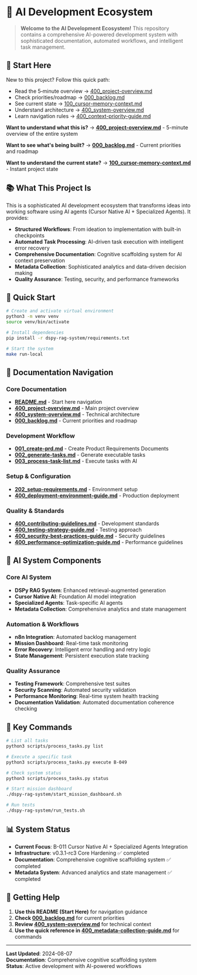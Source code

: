 <!-- CONTEXT_REFERENCE: 400_context-priority-guide.md -->
<!-- MODULE_REFERENCE: 100_cursor-memory-context.md -->
<!-- MODULE_REFERENCE: 400_deployment-environment-guide.md -->
<!-- MODULE_REFERENCE: 400_contributing-guidelines.md -->

# 🚀 AI Development Ecosystem

> **Welcome to the AI Development Ecosystem!** This repository contains a comprehensive AI-powered development system with sophisticated documentation, automated workflows, and intelligent task management.

## 🎯 **Start Here**

New to this project? Follow this quick path:
- Read the 5‑minute overview → [400_project-overview.md](400_project-overview.md)
- Check priorities/roadmap → [000_backlog.md](000_backlog.md)
- See current state → [100_cursor-memory-context.md](100_cursor-memory-context.md)
- Understand architecture → [400_system-overview.md](400_system-overview.md)
- Learn navigation rules → [400_context-priority-guide.md](400_context-priority-guide.md)

**Want to understand what this is?** → **[400_project-overview.md](400_project-overview.md)** - 5-minute overview of the entire system

**Want to see what's being built?** → **[000_backlog.md](000_backlog.md)** - Current priorities and roadmap

**Want to understand the current state?** → **[100_cursor-memory-context.md](100_cursor-memory-context.md)** - Instant project state

## 📚 **What This Project Is**

This is a sophisticated AI development ecosystem that transforms ideas into working software using AI agents (Cursor Native AI + Specialized Agents). It provides:

- **Structured Workflows**: From ideation to implementation with built-in checkpoints
- **Automated Task Processing**: AI-driven task execution with intelligent error recovery
- **Comprehensive Documentation**: Cognitive scaffolding system for AI context preservation
- **Metadata Collection**: Sophisticated analytics and data-driven decision making
- **Quality Assurance**: Testing, security, and performance frameworks

## 🚀 **Quick Start**

```bash
# Create and activate virtual environment
python3 -m venv venv
source venv/bin/activate

# Install dependencies
pip install -r dspy-rag-system/requirements.txt

# Start the system
make run-local
```

## 📖 **Documentation Navigation**

### **Core Documentation**
- **[README.md](README.md)** - Start here navigation
- **[400_project-overview.md](400_project-overview.md)** - Main project overview
- **[400_system-overview.md](400_system-overview.md)** - Technical architecture
- **[000_backlog.md](000_backlog.md)** - Current priorities and roadmap

### **Development Workflow**
- **[001_create-prd.md](001_create-prd.md)** - Create Product Requirements Documents
- **[002_generate-tasks.md](002_generate-tasks.md)** - Generate executable tasks
- **[003_process-task-list.md](003_process-task-list.md)** - Execute tasks with AI

### **Setup & Configuration**
- **[202_setup-requirements.md](202_setup-requirements.md)** - Environment setup
- **[400_deployment-environment-guide.md](400_deployment-environment-guide.md)** - Production deployment

### **Quality & Standards**
- **[400_contributing-guidelines.md](400_contributing-guidelines.md)** - Development standards
- **[400_testing-strategy-guide.md](400_testing-strategy-guide.md)** - Testing approach
- **[400_security-best-practices-guide.md](400_security-best-practices-guide.md)** - Security guidelines
- **[400_performance-optimization-guide.md](400_performance-optimization-guide.md)** - Performance guidelines

## 🤖 **AI System Components**

### **Core AI System**
- **DSPy RAG System**: Enhanced retrieval-augmented generation
- **Cursor Native AI**: Foundation AI model integration
- **Specialized Agents**: Task-specific AI agents
- **Metadata Collection**: Comprehensive analytics and state management

### **Automation & Workflows**
- **n8n Integration**: Automated backlog management
- **Mission Dashboard**: Real-time task monitoring
- **Error Recovery**: Intelligent error handling and retry logic
- **State Management**: Persistent execution state tracking

### **Quality Assurance**
- **Testing Framework**: Comprehensive test suites
- **Security Scanning**: Automated security validation
- **Performance Monitoring**: Real-time system health tracking
- **Documentation Validation**: Automated documentation coherence checking

## 🔧 **Key Commands**

```bash
# List all tasks
python3 scripts/process_tasks.py list

# Execute a specific task
python3 scripts/process_tasks.py execute B-049

# Check system status
python3 scripts/process_tasks.py status

# Start mission dashboard
./dspy-rag-system/start_mission_dashboard.sh

# Run tests
./dspy-rag-system/run_tests.sh
```

## 📊 **System Status**

- **Current Focus**: B-011 Cursor Native AI + Specialized Agents Integration
- **Infrastructure**: v0.3.1-rc3 Core Hardening ✅ completed
- **Documentation**: Comprehensive cognitive scaffolding system ✅ completed
- **Metadata System**: Advanced analytics and state management ✅ completed

## 🎯 **Getting Help**

1. **Use this README (Start Here)** for navigation guidance
2. **Check [000_backlog.md](000_backlog.md)** for current priorities
3. **Review [400_system-overview.md](400_system-overview.md)** for technical context
4. **Use the quick reference in [400_metadata-collection-guide.md](400_metadata-collection-guide.md#-quick-reference)** for commands

---

**Last Updated**: 2024-08-07  
**Documentation**: Comprehensive cognitive scaffolding system  
**Status**: Active development with AI-powered workflows


